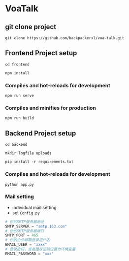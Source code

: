 # VoaTalk

## git clone project

```commandline
git clone https://github.com/backpackerxl/voa-talk.git
```

## Frontend Project setup

```commandline
cd frontend
```

```
npm install
```

### Compiles and hot-reloads for development

```
npm run serve
```

### Compiles and minifies for production

```
npm run build
```

## Backend Project setup

```commandline
cd backend
```

```commandline
mkdir logfile uploads
```

```
pip install -r requirements.txt
```

### Compiles and hot-reloads for development

```
python app.py
```

### Mail setting
- individual mail setting
- set `Config.py`

```python
# 你的SMTP服务器地址
SMTP_SERVER = "smtp.163.com"
# 你的SMTP服务器端口
SMTP_PORT = 465
# 你的企业邮箱登录用户名
EMAIL_USER = "xxxx"
# 登录密码，或者授权密码设置为环境变量
EMAIL_PASSWORD = "xxx"
```
